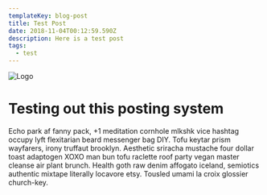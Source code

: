 ```yaml
---
templateKey: blog-post
title: Test Post
date: 2018-11-04T00:12:59.590Z
description: Here is a test post
tags:
  - test
---
```

![Logo](/img/favicon.png)

# Testing out this posting system

Echo park af fanny pack, +1 meditation cornhole mlkshk vice hashtag occupy lyft flexitarian beard messenger bag DIY. Tofu keytar prism wayfarers, irony truffaut brooklyn. Aesthetic sriracha mustache four dollar toast adaptogen XOXO man bun tofu raclette roof party vegan master cleanse air plant brunch. Health goth raw denim affogato iceland, semiotics authentic mixtape literally locavore etsy. Tousled umami la croix glossier church-key.
